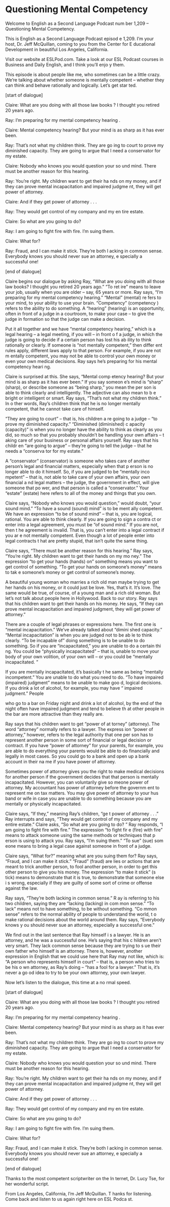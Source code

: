 # Questioning Mental Competency

Welcome to English as a Second Language Podcast num ber 1,209 – Questioning Mental Competency. 

This is English as a Second Language Podcast episod e 1,209. I’m your host, Dr. Jeff McQuillan, coming to you from the Center for E ducational Development in beautiful Los Angeles, California. 

Visit our website at ESLPod.com. Take a look at our  ESL Podcast courses in Business and Daily English, and I think you’ll enjo y them.  

This episode is about people like me, who sometimes  can be a little crazy. We’re talking about whether someone is mentally competent  – whether they can think and behave rationally and logically. Let’s get star ted. 

[start of dialogue] 

Claire: What are you doing with all those law books ? I thought you retired 20 years ago. 

Ray: I’m preparing for my mental competency hearing .  

Claire: Mental competency hearing? But your mind is  as sharp as it has ever been. 

Ray: That’s not what my children think. They are go ing to court to prove my diminished capacity. They are going to argue that I  need a conservator for my estate. 

Claire: Nobody who knows you would question your so und mind. There must be another reason for this hearing. 

Ray: You’re right. My children want to get their ha nds on my money, and if they can prove mental incapacitation and impaired judgme nt, they will get power of attorney. 

Claire: And if they get power of attorney . . . 

Ray: They would get control of my company and my en tire estate. 

Claire: So what are you going to do?  

 Ray: I am going to fight fire with fire. I’m suing them. 

Claire: What for?  

Ray: Fraud, and I can make it stick. They’re both l acking in common sense. Everybody knows you should never sue an attorney, e specially a successful one! 

[end of dialogue] 

Claire begins our dialogue by asking Ray, “What are  you doing with all those law books? I thought you retired 20 years ago.” “To ret ire” means to leave your job, usually when you are older – say, 65 years or more.  Ray says, “I’m preparing for my mental competency hearing.” “Mental” (mental) re fers to your mind, to your ability to use your brain. “Competency” (competency ) refers to the ability to do something. A “hearing” (hearing) is an opportunity,  often in front of a judge in a courtroom, to make your case – to give the judge in formation so that the judge can make a decision.  

Put it all together and we have “mental competency hearing,” which is a legal hearing – a legal meeting, if you will – in front o f a judge, in which the judge is going to decide if a certain person has lost his ab ility to think rationally or clearly. If someone is “not mentally competent,” then differ ent rules apply, different laws apply to that person. For example, if you are not m entally competent, you may not be able to control your own money or even your own medical decisions. Ray says he’s preparing for his mental competency heari ng.  

Claire is surprised at this. She says, “Mental comp etency hearing? But your mind is as sharp as it has ever been.” If you say someon e’s mind is “sharp” (sharp), or describe someone as “being sharp,” you mean the per son is able to think clearly and intelligently. The adjective can also mean to b e bright or intelligent or smart. Ray says, “That’s not what my children think.” In o ther words, Ray’s children think that he is no longer mentally competent, that  he cannot take care of himself.  

“They are going to court” – that is, his children a re going to a judge – “to prove my diminished capacity.” “Diminished (diminished) c apacity (capacity)” is when you no longer have the ability to think as clearly as you did, so much so that you probably shouldn’t be handling your own affairs – t aking care of your business or personal affairs yourself. Ray says that his childr en “are going to argue” – they’re going to tell the judge – that he needs a “conserva tor for my estate.”  

A “conservator” (conservator) is someone who takes care of another person’s legal and financial matters, especially when that p erson is no longer able to do it himself. So, if you are judged to be “mentally inco mpetent” – that is, not able to take care of your own affairs, your own financial a nd legal matters – the judge, the government in effect, will give someone that po wer, and that person is called a “conservator.” Your “estate” (estate) here refers  to all of the money and things that you own.  

Claire says, “Nobody who knows you would question,”  would doubt, “your sound mind.” “To have a sound (sound) mind” is to be ment ally competent. We have an expression “to be of sound mind” – that is, you are  logical, rational. You are able to think clearly. If you are going to sign a contra ct or enter into a legal agreement, you must be “of sound mind.” If you are not, then t he agreement is invalid. That is, you can’t enter into a legal contract if you ar e not mentally competent. Even though a lot of people enter into legal contracts t hat are pretty stupid, that isn’t quite the same thing.  

Claire says, “There must be another reason for this  hearing.” Ray says, “You’re right. My children want to get their hands on my mo ney.” The expression “to get your hands (hands) on” something means you want to get control of something. “To get your hands on someone’s money” means to tak e someone’s money or get control of someone’s money.  

A beautiful young woman who marries a rich old man maybe trying to get her hands on his money, or it could just be love. Yes, that’s it. It’s love. The same would be true, of course, of a young man and a rich  old woman. But let’s not talk about people here in Hollywood. Back to our story. Ray says that his children want to get their hands on his money. He says, “If they can prove mental incapacitation and impaired judgment, they will get  power of attorney.”  

There are a couple of legal phrases or expressions here. The first one is “mental incapacitation.” We’ve already talked about “dimini shed capacity.” “Mental incapacitation” is when you are judged not to be ab le to think clearly. “To be incapable of” doing something is to be unable to do  something. So if you are “incapacitated,” you are unable to do a certain thi ng. You could be “physically incapacitated” – that is, unable to move your body of your own volition, of your own will – or you could be “mentally incapacitated. ”  

If you are mentally incapacitated, it’s basically t he same as being “mentally incompetent.” You are unable to do what you need to  do. “To have impaired (impaired) judgment” means to be unable to make goo d, logical decisions. If you drink a lot of alcohol, for example, you may have “ impaired judgment.” People  

who go to a bar on Friday night and drink a lot of alcohol, by the end of the night often have impaired judgment and tend to believe th at other people in the bar are more attractive than they really are.  

Ray says that his children want to get “power of at torney” (attorney). The word “attorney” normally refers to a lawyer. The express ion “power of attorney,” however, refers to the legal authority that one per son has to represent another person in some sort of financial or legal decision or contract. If you have “power of attorney” for your parents, for example, you are  able to do everything your parents would be able to do financially and legally  in most cases. So you could go to a bank and open up a bank account in their na me if you have power of attorney.  

Sometimes power of attorney gives you the right to make medical decisions for another person if the government decides that that person is mentally incapacitated. However, you can voluntarily give so meone power of attorney. My accountant has power of attorney before the governm ent to represent me on tax matters. You may give power of attorney to your hus band or wife in case you are unable to do something because you are mentally or physically incapacitated.  

Claire says, “If they,” meaning Ray’s children, “ge t power of attorney . . .” Ray interrupts and says, “They would get control of my company and my entire estate.” Claire asks, “So what are you going to do? ” Ray responds, “I am going to fight fire with fire.” The expression “to fight fir e (fire) with fire” means to attack someone using the same methods or techniques that p erson is using to attack you. Ray says, “I’m suing them.” “To sue” (sue) som eone means to bring a legal case against someone in front of a judge.  

Claire says, “What for?” meaning what are you suing  them for? Ray says, “Fraud, and I can make it stick.” “Fraud” (fraud) are lies or actions that are meant to trick another person, to fool another person, in order to  get this other person to give you his money. The expression “to make it stick” (s tick) means to demonstrate that it is true, to demonstrate that someone else i s wrong, especially if they are guilty of some sort of crime or offense against the  law.  

Ray says, “They’re both lacking in common sense.” R ay is referring to his two children, saying they are “lacking (lacking) in com mon sense.” “To lack” means not to have something, to be without something. “Co mmon sense” refers to the normal ability of people to understand the world, t o make rational decisions about the world around them. Ray says, “Everybody knows y ou should never sue an attorney, especially a successful one.”  

We find out in the last sentence that Ray himself i s a lawyer. He is an attorney, and he was a successful one. He’s saying that his c hildren aren’t very smart. They lack common sense because they are trying to s ue their own father who himself is an attorney. There is, however, another expression in English that we could use here that Ray may not like, which is: “A person who represents himself in court” – that is, a person who tries to be his o wn attorney, as Ray’s doing – “has a fool for a lawyer.” That is, it’s never a go od idea to try to be your own attorney, your own lawyer.  

Now let’s listen to the dialogue, this time at a no rmal speed. 

[start of dialogue] 

Claire: What are you doing with all those law books ? I thought you retired 20 years ago. 

Ray: I’m preparing for my mental competency hearing .  

Claire: Mental competency hearing? But your mind is  as sharp as it has ever been. 

Ray: That’s not what my children think. They are go ing to court to prove my diminished capacity. They are going to argue that I  need a conservator for my estate. 

Claire: Nobody who knows you would question your so und mind. There must be another reason for this hearing. 

Ray: You’re right. My children want to get their ha nds on my money, and if they can prove mental incapacitation and impaired judgme nt, they will get power of attorney. 

Claire: And if they get power of attorney . . . 

Ray: They would get control of my company and my en tire estate. 

Claire: So what are you going to do? 

Ray: I am going to fight fire with fire. I’m suing them. 

Claire: What for?  

 Ray: Fraud, and I can make it stick. They’re both l acking in common sense. Everybody knows you should never sue an attorney, e specially a successful one! 

[end of dialogue] 

Thanks to the most competent scriptwriter on the In ternet, Dr. Lucy Tse, for her wonderful script.  

From Los Angeles, California, I’m Jeff McQuillan. T hanks for listening. Come back and listen to us again right here on ESL Podca st.  

